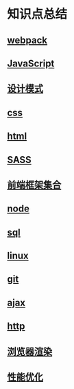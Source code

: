 # 知识点总结 

## [webpack](https://github.com/l511407563/Interview/blob/master/webpack.md)

## [JavaScript](https://github.com/l511407563/Interview/blob/master/JavaScript.md)

## [设计模式](https://github.com/l511407563/Interview/blob/master/设计模式.md)

## [css](https://github.com/l511407563/Interview/blob/master/css.md)

## [html](https://github.com/l511407563/Interview/blob/master/html.md)

## [SASS](https://github.com/l511407563/Interview/blob/master/SASS.md)

## [前端框架集合](https://github.com/l511407563/Interview/blob/master/前端框架集合.md)

## [node](https://github.com/l511407563/Interview/blob/master/node.md)

## [sql](https://github.com/l511407563/Interview/blob/master/sql.md)

## [linux](https://github.com/l511407563/Interview/blob/master/linux.md)

## [git](https://github.com/l511407563/Interview/blob/master/git.md)

## [ajax](https://github.com/l511407563/Interview/blob/master/ajax.md)

## [http](https://github.com/l511407563/Interview/blob/master/http.md)

## [浏览器渲染](https://github.com/l511407563/Interview/blob/master/浏览器渲染.md)

## [性能优化](https://github.com/l511407563/Interview/blob/master/性能优化.md)


